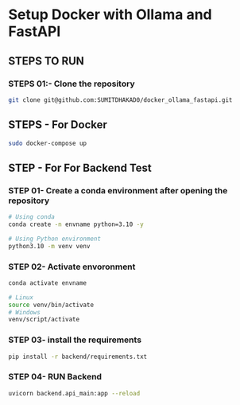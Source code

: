 # Setup Docker with Ollama and FastAPI


## STEPS TO RUN
### STEPS 01:- Clone the repository

```bash
git clone git@github.com:SUMITDHAKAD0/docker_ollama_fastapi.git
```

## STEPS - For Docker 

```bash
sudo docker-compose up
```

## STEP - For For Backend Test 
### STEP 01- Create a conda environment after opening the repository

```bash
# Using conda
conda create -n envname python=3.10 -y
```

```bash
# Using Python environment
python3.10 -m venv venv
```

### STEP 02- Activate envoronment
```bash
conda activate envname
```
```bash
# Linux
source venv/bin/activate
# Windows
venv/script/activate
```

### STEP 03- install the requirements
```bash
pip install -r backend/requirements.txt
```

### STEP 04- RUN Backend
```bash
uvicorn backend.api_main:app --reload
```

